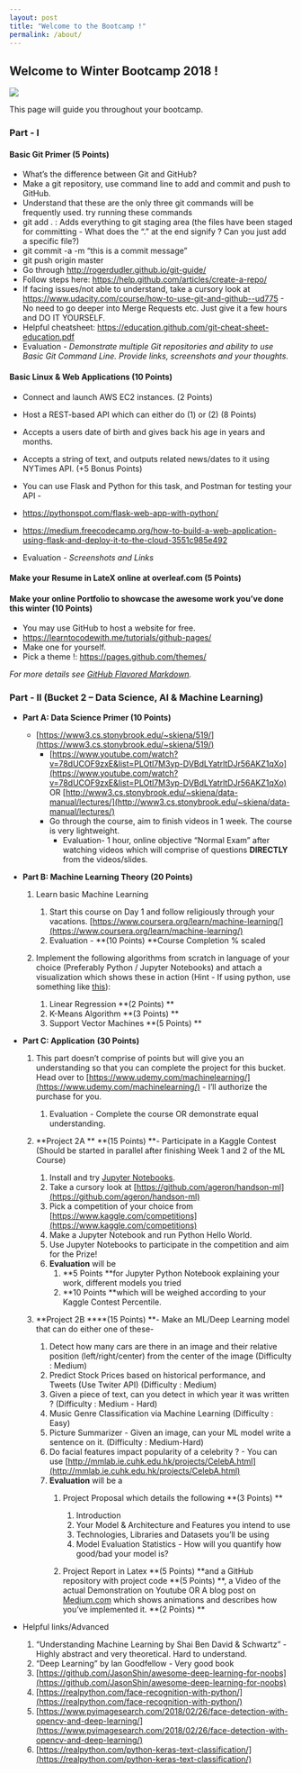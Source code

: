 ```yaml
---
layout: post
title: "Welcome to the Bootcamp !"
permalink: /about/
---
```

## Welcome to Winter Bootcamp 2018 !
<img src="https://wbootcamp.github.io/assets/pupp.png"/>

This page will guide you throughout your bootcamp.

### Part - I

#### Basic Git Primer (5 Points)
- What’s the difference between Git and GitHub?
- Make a git repository, use command line to add and commit and push to GitHub.
- Understand that these are the only three git commands will be frequently used. try running these commands
- git add . : Adds everything to git staging area (the files have been staged for committing - What does the “.” at the end signify ? Can you just add a specific file?)
- git commit -a -m “this is a commit message”
- git push origin master 
- Go through http://rogerdudler.github.io/git-guide/ 
- Follow steps here: https://help.github.com/articles/create-a-repo/ 
- If facing issues/not able to understand, take a cursory look at https://www.udacity.com/course/how-to-use-git-and-github--ud775 - No need to go deeper into Merge Requests etc. Just give it a few hours and DO IT YOURSELF.
- Helpful cheatsheet: https://education.github.com/git-cheat-sheet-education.pdf 
- Evaluation - _Demonstrate multiple Git repositories and ability to use Basic Git Command Line. Provide links, screenshots and your thoughts._



#### Basic Linux & Web Applications (10 Points)
- Connect and launch AWS EC2 instances. (2 Points)
- Host a REST-based API which can either do (1) or (2) (8 Points)
- Accepts a users date of birth and gives back his age in years and months. 
- Accepts a string of text, and outputs related news/dates to it using NYTimes API. (+5 Bonus Points)
- You can use Flask and Python for this task, and Postman for testing your API - 
- https://pythonspot.com/flask-web-app-with-python/
- https://medium.freecodecamp.org/how-to-build-a-web-application-using-flask-and-deploy-it-to-the-cloud-3551c985e492 

- Evaluation - _Screenshots and Links_


#### Make your Resume in LateX online at overleaf.com  (5 Points)


#### Make your online Portfolio to showcase the awesome work you’ve done this winter (10 Points)
- You may use GitHub to host a website for free. 
- https://learntocodewith.me/tutorials/github-pages/ 
- Make one for yourself.
- Pick a theme !: https://pages.github.com/themes/ 

_For more details see [GitHub Flavored Markdown](https://guides.github.com/features/mastering-markdown/)._



### Part - II (Bucket 2 – Data Science, AI & Machine Learning)
- **Part A: Data Science Primer (10 Points)**
    - [https://www3.cs.stonybrook.edu/~skiena/519/](https://www3.cs.stonybrook.edu/~skiena/519/) 
        - [https://www.youtube.com/watch?v=78dUCOF9zxE&list=PLOtl7M3yp-DVBdLYatrltDJr56AKZ1qXo](https://www.youtube.com/watch?v=78dUCOF9zxE&list=PLOtl7M3yp-DVBdLYatrltDJr56AKZ1qXo) OR [http://www3.cs.stonybrook.edu/~skiena/data-manual/lectures/](http://www3.cs.stonybrook.edu/~skiena/data-manual/lectures/) 
        - Go through the course, aim to finish videos in 1 week. The course is very lightweight.
            - Evaluation- 1 hour, online objective “Normal Exam” after watching videos which will comprise of questions **DIRECTLY** from the videos/slides.

- **Part B: Machine Learning Theory (20 Points)**
    1. Learn basic Machine Learning
        1. Start this course on Day 1 and follow religiously through your vacations. [https://www.coursera.org/learn/machine-learning/](https://www.coursera.org/learn/machine-learning/)
        2. Evaluation - **(10 Points) **Course Completion % scaled 

    2. Implement the following algorithms from scratch in language of your choice (Preferably Python / Jupyter Notebooks) and attach a visualization which shows these in action  (Hint - If using python, use something like [this](http://louistiao.me/notes/visualizing-and-animating-optimization-algorithms-with-matplotlib/)):
        1. Linear Regression **(2 Points) **
        2. K-Means Algorithm **(3 Points) **
        3. Support Vector Machines **(5 Points) **

- **Part C: Application** **(30 Points)**
    1. This part doesn’t comprise of points but will give you an understanding so that you can complete the project for this bucket. Head over to [https://www.udemy.com/machinelearning/](https://www.udemy.com/machinelearning/) - I’ll authorize the purchase for you. 
        1. Evaluation - Complete the course OR demonstrate equal understanding.

    2. **Project 2A ** **(15 Points) **- Participate in a Kaggle Contest (Should be started in parallel after finishing Week 1 and 2 of the ML Course)
        1. Install and try [Jupyter Notebooks](https://www.datacamp.com/community/tutorials/tutorial-jupyter-notebook).
        2. Take a cursory look at [https://github.com/ageron/handson-ml](https://github.com/ageron/handson-ml) 
        3. Pick a competition of your choice from [https://www.kaggle.com/competitions](https://www.kaggle.com/competitions) 
        4. Make a Jupyter Notebook and run Python Hello World.
        5. Use Jupyter Notebooks to participate in the competition and aim for the Prize!
        6. **Evaluation** will be 
            1. **5 Points **for Jupyter Python Notebook explaining your work, different models you tried
            2. **10 Points **which will be weighed according to your Kaggle Contest Percentile.

    3. **Project 2B ****(15 Points) **- Make an ML/Deep Learning model that can do either one of these-
        1. Detect how many cars are there in an image and their relative position (left/right/center) from the center of the image (Difficulty : Medium)
        2. Predict Stock Prices based on historical performance, and Tweets (Use Twiter API) (Difficulty : Medium)
        3. Given a piece of text, can you detect in which year it was written ? (Difficulty : Medium - Hard)
        4. Music Genre Classification via Machine Learning (Difficulty : Easy)
        5. Picture Summarizer - Given an image, can your ML model write a sentence on it. (Difficulty : Medium-Hard)
        6. Do facial features impact popularity of a celebrity ? - You can use [http://mmlab.ie.cuhk.edu.hk/projects/CelebA.html](http://mmlab.ie.cuhk.edu.hk/projects/CelebA.html) 
        7. **Evaluation** will be a 
            1. Project Proposal which details the following **(3 Points) ** 
                1. Introduction
                2. Your Model & Architecture and Features you intend to use
                3. Technologies, Libraries and Datasets you’ll be using
                4. Model Evaluation Statistics - How will you quantify how good/bad your model is?

            2. Project Report in Latex **(5 Points) **and a GitHub repository with project code **(5 Points) **, a Video of the actual Demonstration on Youtube OR A blog post on [Medium.com](http://medium.com/) which shows animations and describes how you’ve implemented it. **(2 Points) ** 

- Helpful links/Advanced
    1. “Understanding Machine Learning by Shai Ben David & Schwartz” - Highly abstract and very theoretical. Hard to understand.
    2. “Deep Learning” by Ian Goodfellow - Very good book
    3. [https://github.com/JasonShin/awesome-deep-learning-for-noobs](https://github.com/JasonShin/awesome-deep-learning-for-noobs) 
    4. [https://realpython.com/face-recognition-with-python/](https://realpython.com/face-recognition-with-python/)
    5. [https://www.pyimagesearch.com/2018/02/26/face-detection-with-opencv-and-deep-learning/](https://www.pyimagesearch.com/2018/02/26/face-detection-with-opencv-and-deep-learning/) 
    6. [https://realpython.com/python-keras-text-classification/](https://realpython.com/python-keras-text-classification/) 
